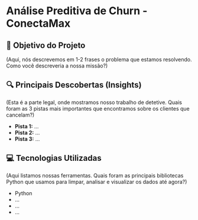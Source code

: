 # Análise Preditiva de Churn - ConectaMax

## 🎯 Objetivo do Projeto

(Aqui, nós descrevemos em 1-2 frases o problema que estamos resolvendo. Como você descreveria a nossa missão?)

## 🔍 Principais Descobertas (Insights)

(Esta é a parte legal, onde mostramos nosso trabalho de detetive. Quais foram as 3 pistas mais importantes que encontramos sobre os clientes que cancelam?)

* **Pista 1:** ...
* **Pista 2:** ...
* **Pista 3:** ...

## 💻 Tecnologias Utilizadas

(Aqui listamos nossas ferramentas. Quais foram as principais bibliotecas Python que usamos para limpar, analisar e visualizar os dados até agora?)

* Python
* ...
* ...
* ...
